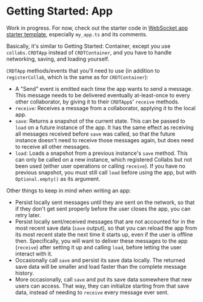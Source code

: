 # Getting Started: App

Work in progress. For now, check out the starter code in [WebSocket app starter template](https://github.com/composablesys/collabs/tree/master/template-app), especially `my_app.ts` and its comments.

Basically, it's similar to Getting Started: Container, except you use `collabs.CRDTApp` instead of `CRDTContainer`, and you have to handle networking, saving, and loading yourself.

`CRDTApp` methods/events that you'll need to use (in addition to `registerCollab`, which is the same as for `CRDTContainer`):

- A "Send" event is emitted each time the app wants to send a message. This message needs to be delivered eventually at-least-once to every other collaborator, by giving it to their `CRDTApp`s' `receive` methods.
- `receive`: Receives a message from a collaborator, applying it to the local app.
- `save`: Returns a snapshot of the current state. This can be passed to `load` on a future instance of the app. It has the same effect as receiving all messages received before `save` was called, so that the future instance doesn't need to receive those messages again, but does need to receive all other messages.
- `load`: Loads a snapshot from a previous instance's `save` method. This can only be called on a new instance, which registered Collabs but not been used (either user operations or calling `receive`). If you have no previous snapshot, you must still call `load` before using the app, but with `Optional.empty()` as its argument.

Other things to keep in mind when writing an app:

- Persist locally sent messages until they are sent on the network, so that if they don't get sent properly before the user closes the app, you can retry later.
- Persist locally sent/received messages that are not accounted for in the most recent save data (`save` output), so that you can reload the app from its most recent state the next time it starts up, even if the user is offline then. Specifically, you will want to deliver these messages to the app (`receive`) after setting it up and calling `load`, before letting the user interact with it.
- Occasionally call `save` and persist its save data locally. The returned save data will be smaller and load faster than the complete message history.
- More occasionally, call `save` and put its save data somewhere that new users can access. That way, they can initialize starting from that save data, instead of needing to `receive` every message ever sent.
